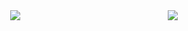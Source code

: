 <div style="display: flex; justify-content: space-around;">
  <a href="https://github.com/Youkamii/github-readme-stats">
    <img src="https://github-readme-stats.vercel.app/api/top-langs/?username=Youkamii" />
  </a> 
  <a href="https://github.com/Youkamii/github-readme-stats">
    <img src="https://github-readme-stats-one-bice.vercel.app/api?username=Youkamii&show_icons=true&include_all_commits=true&count_public=true&role=OWNER,ORGANIZATION_MEMBER,COLLABORATOR" />
<!--       1  <img src="https://github-readme-stats.vercel.app/api?username=Youkamii" /> -->
  </a> 
</div>  
<!-- <div>
<a href="https://github.com/devxb/gitanimals">
  <img src="https://render.gitanimals.org/lines/{Youkamii}?pet-id=1" width="1000" height="120"/>
</a>
  
</div>
 -->

